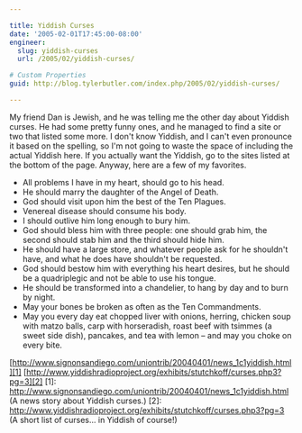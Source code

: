```yaml
---

title: Yiddish Curses
date: '2005-02-01T17:45:00-08:00'
engineer:
  slug: yiddish-curses
  url: /2005/02/yiddish-curses/

# Custom Properties
guid: http://blog.tylerbutler.com/index.php/2005/02/yiddish-curses/

---
```


My friend Dan is Jewish, and he was telling me the other day about Yiddish
curses. He had some pretty funny ones, and he managed to find a site or two that listed some more. I don't know Yiddish, and I can't even pronounce it based on the spelling, so I'm not going to waste the space of including the
actual Yiddish here. If you actually want the Yiddish, go to the sites listed
at the bottom of the page. Anyway, here are a few of my favorites.

- All problems I have in my heart, should go to his head.
- He should marry the daughter of the Angel of Death.
- God should visit upon him the best of the Ten Plagues.
- Venereal disease should consume his body.
- I should outlive him long enough to bury him.
- God should bless him with three people: one should grab him, the second should
stab him and the third should hide him.
- He should have a large store, and whatever people ask for he shouldn't have,
and what he does have shouldn't be requested.
- God should bestow him with everything his heart desires, but he should be a
quadriplegic and not be able to use his tongue.
- He should be transformed into a chandelier, to hang by day and to burn by
night.
- May your bones be broken as often as the Ten Commandments.
- May you every day eat chopped liver with onions, herring, chicken soup with
matzo balls, carp with horseradish, roast beef with tsimmes (a sweet side
dish), pancakes, and tea with lemon – and may you choke on every bite.

[http://www.signonsandiego.com/uniontrib/20040401/news_1c1yiddish.html][1]
[http://www.yiddishradioproject.org/exhibits/stutchkoff/curses.php3?pg=3][2]
[1]: http://www.signonsandiego.com/uniontrib/20040401/news_1c1yiddish.html (A news story about Yiddish curses.)
[2]: http://www.yiddishradioproject.org/exhibits/stutchkoff/curses.php3?pg=3 (A short list of curses... in Yiddish of course!)
